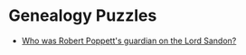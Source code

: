 # Genealogy Puzzles


- [Who was Robert Poppett's guardian on the Lord Sandon?](lord-sandon/index.html)
